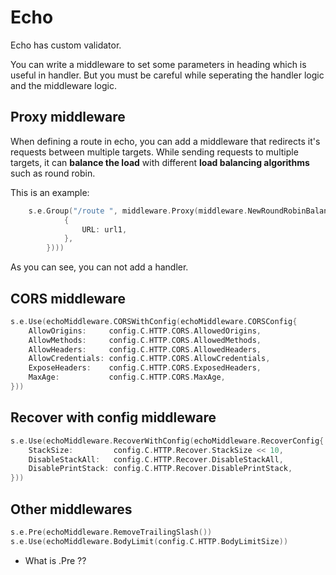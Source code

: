 # Echo

Echo has custom validator. 

You can write a middleware to set some parameters in heading which is useful in handler. But you must be careful while seperating the handler logic and the middleware logic.

## Proxy middleware

When defining a route in echo, you can add a middleware that redirects it's requests between multiple targets. While sending requests to multiple targets, it can **balance the load** with different **load balancing algorithms** such as round robin. 

This is an example:
```go
    s.e.Group("/route ", middleware.Proxy(middleware.NewRoundRobinBalancer([]*middleware.ProxyTarget{
            {
                URL: url1,
            },
        })))
```

As you can see, you can not add a handler.

## CORS middleware

```go
s.e.Use(echoMiddleware.CORSWithConfig(echoMiddleware.CORSConfig{
    AllowOrigins:     config.C.HTTP.CORS.AllowedOrigins,
    AllowMethods:     config.C.HTTP.CORS.AllowedMethods,
    AllowHeaders:     config.C.HTTP.CORS.AllowedHeaders,
    AllowCredentials: config.C.HTTP.CORS.AllowCredentials,
    ExposeHeaders:    config.C.HTTP.CORS.ExposedHeaders,
    MaxAge:           config.C.HTTP.CORS.MaxAge,
}))
```

## Recover with config middleware
```go
s.e.Use(echoMiddleware.RecoverWithConfig(echoMiddleware.RecoverConfig{
    StackSize:         config.C.HTTP.Recover.StackSize << 10,
    DisableStackAll:   config.C.HTTP.Recover.DisableStackAll,
    DisablePrintStack: config.C.HTTP.Recover.DisablePrintStack,
}))
```

## Other middlewares

```go
s.e.Pre(echoMiddleware.RemoveTrailingSlash())
s.e.Use(echoMiddleware.BodyLimit(config.C.HTTP.BodyLimitSize))
```

* What is .Pre ??